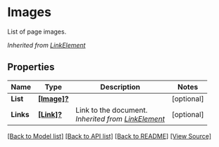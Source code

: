 # Images
List of page images.

*Inherited from [LinkElement](LinkElement.md)*
## Properties
Name | Type | Description | Notes
------------ | ------------- | ------------- | -------------
**List** | [**[Image]?**](Image.md) |  | [optional]
**Links** | [**[Link]?**](Link.md) | Link to the document.<br />*Inherited from [LinkElement](LinkElement.md)* | [optional]

[[Back to Model list]](../README.md#documentation-for-models) [[Back to API list]](../README.md#documentation-for-api-endpoints) [[Back to README]](../README.md) [[View Source]](../AsposePdfCloud/Models/Images.swift)

